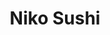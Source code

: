 ---
layout: place
title: "Niko Sushi"
permalink: /california/tarzana/niko-sushi.html
stateAbbr: CA
stateName: California
cityName: Tarzana
place_id: ChIJtRQ9rROZwoARDioW2YVHlGA
photos:
  - name: >-
      places/ChIJtRQ9rROZwoARDioW2YVHlGA/photos/AeeoHcKhavRGaH9pDM7ixGEi97MzmKB21YZi-V1DJ1OE1BKIdF4UQY2G0Wz93mZks4zWtaL4m-U8vl7XpxZMfHF2UNRY7IBGNvuTXEN6gkwkfIko1jpLA7zR0fl22ZkbIyZdAK0Q2JaBTsN-D1DEtnC8xhROcZpC0L4i1skkPh63TwGwvcUXEacup1pSFAfEIawEcHeGOZbvkPpX3nm05bApyI9yaQYljn0YvufSGuOP4QBLoMpdqxkRv94Q8wOi0JyDXtfM80dJRBMj5V8zA6ks8Rk5OU7-JWpQISsME3gUZelWFw
    widthPx: 656
    heightPx: 369
    authorAttributions:
      - displayName: Niko Sushi
        uri: https://maps.google.com/maps/contrib/101444798153360078805
        photoUri: >-
          https://lh3.googleusercontent.com/a-/ALV-UjWPO9hjWJKd45LCv4WWyecB8AB5PGkJ4BN1jf-nn1-FLijZzak=s100-p-k-no-mo
    flagContentUri: >-
      https://www.google.com/local/imagery/report/?cb_client=maps_api_places.places_api&image_key=!1e10!2sAF1QipN_8j51qM4KgYkKXsnv2VaIqtfOKvhGTIYF0HZB&hl=en-US
    googleMapsUri: >-
      https://www.google.com/maps/place//data=!3m4!1e2!3m2!1sAF1QipN_8j51qM4KgYkKXsnv2VaIqtfOKvhGTIYF0HZB!2e10!4m2!3m1!1s0x80c29913ad3d14b5:0x60944785d9162a0e
  - name: >-
      places/ChIJtRQ9rROZwoARDioW2YVHlGA/photos/AeeoHcLJ1yNN-0yGxuFGZvcgpdz5QWZLWxya7oXiah_9V6M8k_Oy6bqVbIHYrmh1gnYMmeixe8mCz-MH4YHmV3xhQjZYQ-_MXJ3gMRwDTylP3_UUx-grfzSPD5n1wu2QUPp7p5fctUBMleJz9S2OtimZXgcvnoIU3Wwiz3bh9Tf1YFEZOpMVHkzQJplLL4eBFQyHxylSodv3d1jZrdvu1q3JYb114eF2uqrnAev81ABfhKHmPb8TaiUarBK37b5TALv4d_5QQBd6DROwVy-gGp3FN1Xz1NSZMhZi1zJrbhxuJ-sxhA
    widthPx: 816
    heightPx: 612
    authorAttributions:
      - displayName: Niko Sushi
        uri: https://maps.google.com/maps/contrib/101444798153360078805
        photoUri: >-
          https://lh3.googleusercontent.com/a-/ALV-UjWPO9hjWJKd45LCv4WWyecB8AB5PGkJ4BN1jf-nn1-FLijZzak=s100-p-k-no-mo
    flagContentUri: >-
      https://www.google.com/local/imagery/report/?cb_client=maps_api_places.places_api&image_key=!1e10!2sAF1QipMNg8obxMRDzZo8rzW4U43EGnuvkFPdsXXw6IBZ&hl=en-US
    googleMapsUri: >-
      https://www.google.com/maps/place//data=!3m4!1e2!3m2!1sAF1QipMNg8obxMRDzZo8rzW4U43EGnuvkFPdsXXw6IBZ!2e10!4m2!3m1!1s0x80c29913ad3d14b5:0x60944785d9162a0e
  - name: >-
      places/ChIJtRQ9rROZwoARDioW2YVHlGA/photos/AeeoHcKbYFid8lBqSLpjjihnmZyRZrE7QWFkLfrHOxLuKZu9BY_p6Fl-2qUpfQGeLmShgNEy0lTKwN2JFHesL1kUZvlM0xtuWwIDejEfebeOCsEKeqYzng9koRebGQs9bqBzrBEry5OSJJif5GFP8aAq1YH_lI4CyJTW1bfUpbcporXQimawzdjUu1Mvg0B_w9cpCpzeLWhsbc4UGUD7K3adN3oiEmrhoMfzMLIL5ogsj-93VAM3bA9Gp4TMYEMfKLWJnAp_W10ORvwdkZPr04pNz7qtu89KTnAN7J5bOrZNOoHCaDJWa_9Z1pOg0Oq8tKkvB6luqM2jB3epSAMOJRAhEqR1Ge7_LldLZ7oYViE82wEft8hW9mistOjD3HJLyeadfT4dybSeQMLBLfpU6A_NN2zguEMeN4gjUMoINJdecWE8KlaJ
    widthPx: 480
    heightPx: 640
    authorAttributions:
      - displayName: Palmetto Aquino
        uri: https://maps.google.com/maps/contrib/116780158136023218727
        photoUri: >-
          https://lh3.googleusercontent.com/a/ACg8ocLct1pEP4Ajb1e7bz1uC4zmVf82BbiRwucD8xFqbxLpmnIB-A=s100-p-k-no-mo
    flagContentUri: >-
      https://www.google.com/local/imagery/report/?cb_client=maps_api_places.places_api&image_key=!1e10!2sCIHM0ogKEICAgICz0MHJ4AE&hl=en-US
    googleMapsUri: >-
      https://www.google.com/maps/place//data=!3m4!1e2!3m2!1sCIHM0ogKEICAgICz0MHJ4AE!2e10!4m2!3m1!1s0x80c29913ad3d14b5:0x60944785d9162a0e
  - name: >-
      places/ChIJtRQ9rROZwoARDioW2YVHlGA/photos/AeeoHcLa-YQ-LS8LH-l6_LVwqNZWak_Dy_ubLptSiLz77_43BDEjoKQ7YXjTqW_EtrgTp9hTiz0YITjfN4vv_z1Jv8INgDpmCUc6uGehViy-qMwb0UEqcQTVog-APSeagKANqTKTJT2sF_wd3RwcV5zp2iGvnWUccICIEHAYqO7rrJIc8yzZb3cTTIHythvvq0xK_GU1EwAh83pDBQKFa1QnvkR2zQIR-vRGFU27Cd3nCfewNAwxhbomcFUBgt96lmnrkxnSVr3YmB0xfqVX19jeamDv4i25XPHR_6xjvr02_vLCBX_GhFMUEiy7fVe-l9kR0l3MYl3w0DiufHIPR6IZ3qntY0zMYEXXDCuAzlPZu8vQTpB6DdSMymBgTlnJWez28_EIzILwCiHlVglMlTyDXdG0VvW97qnuavxLa4ldSmeuCQ
    widthPx: 4000
    heightPx: 2252
    authorAttributions:
      - displayName: Nick Fursa
        uri: https://maps.google.com/maps/contrib/113316603443083002015
        photoUri: >-
          https://lh3.googleusercontent.com/a/ACg8ocKUu6JMbC7qKoV7mtTJm7cTErrIcg75v_k7zvoSkSIpOA2WKA=s100-p-k-no-mo
    flagContentUri: >-
      https://www.google.com/local/imagery/report/?cb_client=maps_api_places.places_api&image_key=!1e10!2sCIHM0ogKEICAgIDD1u2oWw&hl=en-US
    googleMapsUri: >-
      https://www.google.com/maps/place//data=!3m4!1e2!3m2!1sCIHM0ogKEICAgIDD1u2oWw!2e10!4m2!3m1!1s0x80c29913ad3d14b5:0x60944785d9162a0e
  - name: >-
      places/ChIJtRQ9rROZwoARDioW2YVHlGA/photos/AeeoHcKnPLC1_RduoDruu1JroYkqO4rmrc4um2CSLN7eLQRUN1J8Dd338cbXx1NGfFszU2Czcwyo2US82IeQMFetp2wEUPCjiCHOvdNFg_MlXVysOcy4uwaARQitaVKZxBkQ5oHgWhz5g2HYozTvisp6hoqorrBrDjp-knHF0HJSc080ptH4_BPCbVeibIPmY1699u_IXFd2RucT9hDrikj4BC2rrNkdp7E5QhQdLgYL9fsLbQpA6XETyD3TGVXdm1UYfN0w0mq23j1K5StGxagsuxp6XtABTtwNIuJPbOqRtlrmvzrStEu_Mv5NlcKAUIIr-EY9ziq6jusNDaVWdKrIk4RvDaNzGXxtqRN-ihpj38jVQ9DkjtWzjGc8H8Kp9UudJhyi5DDn-nMRMm-jlBMQGnYN9eCNelnt4anaMRNT0mm7Gg
    widthPx: 480
    heightPx: 640
    authorAttributions:
      - displayName: Palmetto Aquino
        uri: https://maps.google.com/maps/contrib/116780158136023218727
        photoUri: >-
          https://lh3.googleusercontent.com/a/ACg8ocLct1pEP4Ajb1e7bz1uC4zmVf82BbiRwucD8xFqbxLpmnIB-A=s100-p-k-no-mo
    flagContentUri: >-
      https://www.google.com/local/imagery/report/?cb_client=maps_api_places.places_api&image_key=!1e10!2sCIHM0ogKEICAgICz0MGJfw&hl=en-US
    googleMapsUri: >-
      https://www.google.com/maps/place//data=!3m4!1e2!3m2!1sCIHM0ogKEICAgICz0MGJfw!2e10!4m2!3m1!1s0x80c29913ad3d14b5:0x60944785d9162a0e
  - name: >-
      places/ChIJtRQ9rROZwoARDioW2YVHlGA/photos/AeeoHcK7RjmOV3TXVJKHp_8F8oyEy5COYm0OfV9UOFb2D-ujIxkit3jmWdCZ_PrIWN8zp2dc1Cki7NWLR2ME2fHnYWmYDN9RIYX2AEeXKJLBX8xdGZUvLOx97B3jyHqfHguKiK5X-WUJXUnRXKmpPx3vICEVTdGhmXNs70L8_GQ8tHBk9KxzHb2aI_Hacg0r8SFZylMov5qvPat1uQBAa7f6nz9-YHhBAIHPIA9fjvZU1uLsn8sn2XKttWe4h5a7aCa21vSP7546nQntACZ7jWIhZLwkVxFgjpkgJ-dpCC3c62pAG--gXiDfRqfE0en5tWEhtPaFDBYruQ4CqlUIj2cdxeIw03ri26hv4oEan3hDFYc6-VQFaGo5OYu5eBsQvW5qkIloWXMhth78HMHil0T2BWpNrYWEHAIFdsuPohDtgzcCgA
    widthPx: 4800
    heightPx: 3600
    authorAttributions:
      - displayName: Carlos Flores
        uri: https://maps.google.com/maps/contrib/102856207666768027577
        photoUri: >-
          https://lh3.googleusercontent.com/a/ACg8ocI9zkQtrvJ0zouwVyTiUPFB7DxB5yMHf9eBJz_-k8qpwnsAUw=s100-p-k-no-mo
    flagContentUri: >-
      https://www.google.com/local/imagery/report/?cb_client=maps_api_places.places_api&image_key=!1e10!2sCIHM0ogKEICAgIDK-vD_FQ&hl=en-US
    googleMapsUri: >-
      https://www.google.com/maps/place//data=!3m4!1e2!3m2!1sCIHM0ogKEICAgIDK-vD_FQ!2e10!4m2!3m1!1s0x80c29913ad3d14b5:0x60944785d9162a0e
  - name: >-
      places/ChIJtRQ9rROZwoARDioW2YVHlGA/photos/AeeoHcLp9nGbrMCPD4Clm9NRKYNcJ2CfAyJxuXf3C9QLaVgRr-kXbEIXb7H3nd1pXF0QAqb5iVq1zZFO2sVkxGfzOiybN1nP6iXntmD1c39itK014o_IQbwzouES85aflIhnqCCBmzaVH3xF48ecET-ZeT8GSNG3Q4pHpasW4447efQIXjRoQL9GeBhr4KqWsZZE1X7bidIQoMluhKazOKgKKy5ELCm6dnK_225vp2JA_aiBt29uVaE-PzE6BuWGMzp0jC8S0JrPO_EggGDvRCfl2I5Pg5E9rZ2ncUBL14D2CyelknVUp8KU4pFRuzEmvQGHLi6wS8jhJZJskrznKADPf79XKH0JzyWVm1UBlXSCtmoxsegvfPvFekSJOeS70kOg7fFww53QnR8NUyh3UfNzC2wCu5kNGRxMtk8BjPWU17cbp9O8
    widthPx: 480
    heightPx: 640
    authorAttributions:
      - displayName: Palmetto Aquino
        uri: https://maps.google.com/maps/contrib/116780158136023218727
        photoUri: >-
          https://lh3.googleusercontent.com/a/ACg8ocLct1pEP4Ajb1e7bz1uC4zmVf82BbiRwucD8xFqbxLpmnIB-A=s100-p-k-no-mo
    flagContentUri: >-
      https://www.google.com/local/imagery/report/?cb_client=maps_api_places.places_api&image_key=!1e10!2sCIHM0ogKEICAgICz0MHJwAE&hl=en-US
    googleMapsUri: >-
      https://www.google.com/maps/place//data=!3m4!1e2!3m2!1sCIHM0ogKEICAgICz0MHJwAE!2e10!4m2!3m1!1s0x80c29913ad3d14b5:0x60944785d9162a0e
  - name: >-
      places/ChIJtRQ9rROZwoARDioW2YVHlGA/photos/AeeoHcLaSIIoqKFBnDu7tQS380JEwEISB25DXxy_gJn4PXqNDGeZKwVadwYXupbY7Y1he7xzFiKZi3YMSdL4ZjJWceRqJUWHPvT0DFZj2Wr_85ygo27TII_9-tlgBhZ6HxCINSPBTf5Ibb_R1raqLrXWEZeiVdjeDMuWDGIob31ioaHqLF4sh6qfPn9E1uis58DNV3NwSje1J2Wj9VfwgzuOFaTGVIYGT0qE_VMF-1TqSCVTsj0JvnxLlxVmUuZmZ3fSTMYhoUT_26khQDN9qGUsGUdKHx35Y9InUKMitS1bq4iAwKaFzam2BYsq5pwbOTaMxtKQSMw-tLyZvXM4EJjkZesb2fMMO4flPV9XzgWIPPLjsR0S1Q8hyMbG8K_kjceIaxn9hfosAd9i-dRPkPvOKok1PCtKt8JT5IjS_6JmK90cLUg
    widthPx: 480
    heightPx: 640
    authorAttributions:
      - displayName: Palmetto Aquino
        uri: https://maps.google.com/maps/contrib/116780158136023218727
        photoUri: >-
          https://lh3.googleusercontent.com/a/ACg8ocLct1pEP4Ajb1e7bz1uC4zmVf82BbiRwucD8xFqbxLpmnIB-A=s100-p-k-no-mo
    flagContentUri: >-
      https://www.google.com/local/imagery/report/?cb_client=maps_api_places.places_api&image_key=!1e10!2sCIHM0ogKEICAgICz0MGJvwE&hl=en-US
    googleMapsUri: >-
      https://www.google.com/maps/place//data=!3m4!1e2!3m2!1sCIHM0ogKEICAgICz0MGJvwE!2e10!4m2!3m1!1s0x80c29913ad3d14b5:0x60944785d9162a0e
  - name: >-
      places/ChIJtRQ9rROZwoARDioW2YVHlGA/photos/AeeoHcIGRVgTosphn9UL7Vl3WRAvK2SlsC837_xpvVFp1ztwzWTAt54OscKpOqmpx2Zzor87izcC1uRPaOD1BHQJfWnaTF85L6mTUMzrrgyNkCWvOV-klsvAUzGYirNcpGkpBcMt3M7PayioCvTGhCTzjQGxVfUG1HcwM9R-aj-Hw4HIA9ZzzSh2BaWcQtng_iBeQQ268waMn6X-5pfRWfCFYH8GUdScI7GMK4AONpQmdOC1JvZlOkT1m2ei_go2JLjaF6JlMmR68wPO9G7Ls8HRHhz13xe3yqEcZRf6fnZzXjxMlU9HNZCm7Vk0RWa3HPhNbN_TUOSSPKWBFBvC7nKbH7QDl5dlL9ZtHOo874dxBdbc4YEIb-udQ_DIguaeKrnAisOTkvE9CgD3ZxWsqc_f6PR2qfCR0absTGiOrxvYdC54GQH1
    widthPx: 4032
    heightPx: 3024
    authorAttributions:
      - displayName: Carlos Flores
        uri: https://maps.google.com/maps/contrib/102856207666768027577
        photoUri: >-
          https://lh3.googleusercontent.com/a/ACg8ocI9zkQtrvJ0zouwVyTiUPFB7DxB5yMHf9eBJz_-k8qpwnsAUw=s100-p-k-no-mo
    flagContentUri: >-
      https://www.google.com/local/imagery/report/?cb_client=maps_api_places.places_api&image_key=!1e10!2sCIHM0ogKEICAgID4g5XulAE&hl=en-US
    googleMapsUri: >-
      https://www.google.com/maps/place//data=!3m4!1e2!3m2!1sCIHM0ogKEICAgID4g5XulAE!2e10!4m2!3m1!1s0x80c29913ad3d14b5:0x60944785d9162a0e
  - name: >-
      places/ChIJtRQ9rROZwoARDioW2YVHlGA/photos/AeeoHcJ_Y2-O6rewPlZvsx0LzgxGQQNJqS7ZQiEpLqtdEFKDkAqUpLK7c2-nkoZ-Oq76IoN8PQQ5L__-cG8OIos56tKLBgZRsaQin98W3ErzUAID1xGEpb9GXwoP6yvDQSUNHFWKK2GCZn9qZ1aKNA5646gx9maTyJUFK-dj69a7cc0nJxC7h37uN_XIXCDnYqEv5nHYnqetQ4-5UuWjeKDNMmgD9-3ND7lGm75PLr4cJ-iDO_RoDFUd0B1Rsh0IF1ebjHOecHJZE5D0UdIk474lBPUaSWY8V8s8lBLG9pADw9i89cTv7bzdZ0xHdGA6QV27mW1jIEijhDT5TBoZ9B0hp10zCZXdbqFDWzFKVraSoXjWo-GQiObKdy0RzRNWOwFnv1T_HOAwJ68iHAoEnXKBEljuKJfl60I-HYMocJfjWGglCMHy
    widthPx: 4032
    heightPx: 3024
    authorAttributions:
      - displayName: JC
        uri: https://maps.google.com/maps/contrib/115805517237651808868
        photoUri: >-
          https://lh3.googleusercontent.com/a-/ALV-UjXOlYkilXgDwcz1SQ0Gg6PfG79IEui3eBEJh5oZuzVd5TDbY88XpA=s100-p-k-no-mo
    flagContentUri: >-
      https://www.google.com/local/imagery/report/?cb_client=maps_api_places.places_api&image_key=!1e10!2sCIHM0ogKEICAgIDEmuDUiQE&hl=en-US
    googleMapsUri: >-
      https://www.google.com/maps/place//data=!3m4!1e2!3m2!1sCIHM0ogKEICAgIDEmuDUiQE!2e10!4m2!3m1!1s0x80c29913ad3d14b5:0x60944785d9162a0e
address: 19001 Ventura Blvd, Tarzana, CA 91356, USA
street: 19001 Ventura Blvd
city: Tarzana
state: CA
zip: '91356'
country: USA
neighborhood: Tarzana
latitude: '34.172735'
longitude: '-118.547834'
accessibility_options:
  wheelchairAccessibleParking: true
  wheelchairAccessibleEntrance: true
  wheelchairAccessibleRestroom: true
  wheelchairAccessibleSeating: true
business_status: OPERATIONAL
name: Niko Sushi
google_maps_links:
  directionsUri: >-
    https://www.google.com/maps/dir//''/data=!4m7!4m6!1m1!4e2!1m2!1m1!1s0x80c29913ad3d14b5:0x60944785d9162a0e!3e0
  placeUri: https://maps.google.com/?cid=6959265964392589838
  writeAReviewUri: >-
    https://www.google.com/maps/place//data=!4m3!3m2!1s0x80c29913ad3d14b5:0x60944785d9162a0e!12e1
  reviewsUri: >-
    https://www.google.com/maps/place//data=!4m4!3m3!1s0x80c29913ad3d14b5:0x60944785d9162a0e!9m1!1b1
  photosUri: >-
    https://www.google.com/maps/place//data=!4m3!3m2!1s0x80c29913ad3d14b5:0x60944785d9162a0e!10e5
primary_type: Sushi Restaurant
opening_hours:
  regular: null
  current: null
secondary_opening_hours:
  regular:
    weekdayDescriptions: null
    type: null
  current:
    weekdayDescriptions: null
    type: null
phone: null
price_level: null
price_range: null
rating: null
rating_count: 0
website: null
description: null
reviews: null
parking_options: null
payment_options: null
allow_dogs: null
curbside_pickup: null
delivery: null
dine_in: null
good_for_children: null
good_for_groups: null
good_for_sports: null
live_music: null
menu_for_children: null
outdoor_seating: null
reservable: null
restroom: null
serves_beer: null
serves_breakfast: null
serves_brunch: null
serves_cocktails: null
serves_coffee: null
serves_dinner: null
serves_dessert: null
serves_lunch: null
serves_vegetarian_food: null
serves_wine: null
takeout: null
slug: Niko-Sushi

---